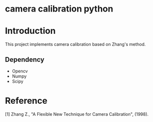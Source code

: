 # camera calibration python

# Introduction

This project implements camera calibration based on Zhang's method.

## Dependency
* Opencv
* Numpy
* Scipy

# Reference
[1] Zhang Z., "A Flexible New Technique for Camera Calibration", (1998).
